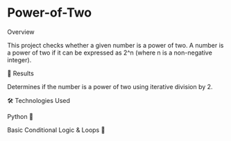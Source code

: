 # Power-of-Two

Overview

This project checks whether a given number is a power of two. A number is a power of two if it can be expressed as 2^n (where n is a non-negative integer).

🎯 Results

Determines if the number is a power of two using iterative division by 2.

🛠 Technologies Used

Python 🐍

Basic Conditional Logic & Loops 🔄
